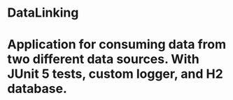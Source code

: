 # DataLinking

# Application for consuming data from two different data sources. With JUnit 5 tests, custom logger, and H2 database. 